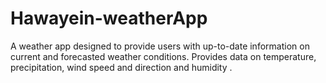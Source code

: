 # Hawayein-weatherApp
A weather app designed to provide users with up-to-date information on current and forecasted weather conditions. Provides data on temperature, precipitation, wind speed and direction and humidity  .  
